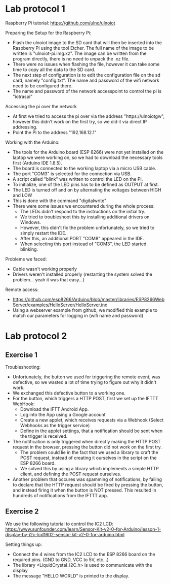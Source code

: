 # Lab protocol 1

Raspberry Pi tutorial: https://github.com/ulno/ulnoiot

Preparing the Setup for the Raspberry Pi:
- Flash the ulnoiot image to the SD card that will then be inserted into the Raspberry Pi using the tool Etcher. The full name of the image to be written is "ulnoiot-pi.img.xz". The image can be written from the program directly, there is no need to unpack the .xz file.
- There were no issues when flashing the file, however it can take some time to copy all the data to the SD card.
- The next step of configuration is to edit the configuration file on the sd card, namely "config.txt". The name and password of the wifi network need to be configured there.
- The name and password of the network accesspoint to control the pi is "iotraspi"

Accessing the pi over the network
- At first we tried to access the pi over via the address "https://ulnoiotgw", however this didn't work on the first try, so we did it via direct IP addressing.
- Point the Pi to the address "192.168.12.1"

Working with the Arduino:
- The tools for the Arduino board (ESP 8266) were not yet installed on the laptop we were working on, so we had to download the necessary tools first (Arduino IDE 1.8.5).
- The board is connected to the working laptop via a micro USB cable.
- The port "COM3" is selected for the connection via USB.
- A script called "blink" was written to control the LED on the Pi. 
- To initialize, one of the LED pins has to be defined as OUTPUT at first.
- The LED is turned off and on by alternating the voltages between HIGH and LOW
- This is done with the command "digitalwrite"
- There were some issues we encountered during the whole process:
    - The LEDs didn't respond to the instructions on the initial try.
    - We tried to troubleshoot this by installing additional drivers on Windows.
    - However, this didn't fix the problem unfortunately, so we tried to simply restart the IDE.
    - After this, an additional PORT "COM8" appeared in the IDE.
    - When selecting this port instead of "COM3", the LED started blinking.

Problems we faced:
- Cable wasn't working properly
- Drivers weren't installed properly (restarting the system solved the problem... yeah it was that easy...)

Remote access:
- https://github.com/esp8266/Arduino/blob/master/libraries/ESP8266WebServer/examples/HelloServer/HelloServer.ino
- Using a webserver example from github, we modified this example to match our parameters for logging in (wifi name and password)


# Lab protocol 2

## Exercise 1

Troubleshooting:
- Unfortunately, the button we used for triggering the remote event, was defective, so we wasted a lot of time trying to figure out why it didn't work.
- We exchanged this defective button to a working one.
- For the button, which triggers a HTTP POST, first we set up the IFTTT WebHook:
    - Download the IFTT Android App.
    - Log into the App using a Google account
    - Create a new applet, which receives requests via a Webhook (Select Webhooks as the trigger service)
    - Define in the applet settings, that a notification should be sent when the trigger is received.
- The notification is only triggered when directly making the HTTP POST request in the browser, pressing the button did not work on the first try.
    - The problem could lie in the fact that we used a library to craft the POST request, instead of creating it ourselves in the script on the ESP 8266 board.
    - We solved this by using a library which implements a simple HTTP client, and defining the POST request ourselves.
- Another problem that occures was spamming of notifications, by failing to declare that the HTTP request should be fired by pressing the button, and instead firing it when the button is NOT pressed. This resulted in hundreds of notifications from the IFTTT app.

## Exercise 2

We use the following tutorial to control the IC2 LCD: https://www.sunfounder.com/learn/Sensor-Kit-v2-0-for-Arduino/lesson-1-display-by-i2c-lcd1602-sensor-kit-v2-0-for-arduino.html

Setting things up:
- Connect the 4 wires from the IC2 LCD to the ESP 8266 board on the required pins. (GND to GND, VCC to 5V, etc...)
- The library <LiquidCrystal_I2C.h> is used to communicate with the display
- The message "HELLO WORLD" is printed to the display.
